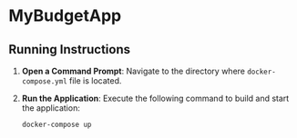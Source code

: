 # MyBudgetApp

## Running Instructions

1. **Open a Command Prompt**:
   Navigate to the directory where `docker-compose.yml` file is located.

2. **Run the Application**:
   Execute the following command to build and start the application:
   ```sh
   docker-compose up
